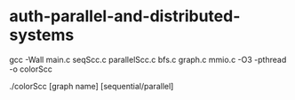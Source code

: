 # auth-parallel-and-distributed-systems

gcc -Wall main.c seqScc.c parallelScc.c bfs.c graph.c mmio.c -O3 -pthread -o colorScc

./colorScc [graph name] [sequential/parallel]